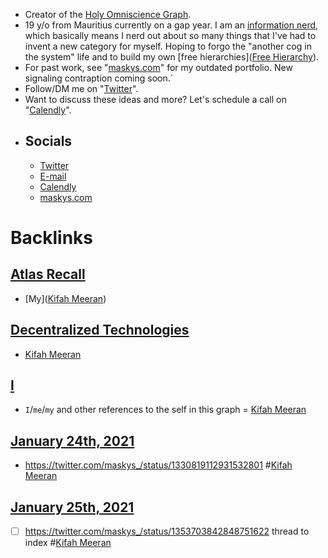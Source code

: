 - Creator of the [Holy Omniscience Graph](<Holy Omniscience Graph.md>).
- 19 y/o from Mauritius currently on a gap year. I am an [information nerd](((8rgZnistc))), which basically means I nerd out about so many things that I've had to invent a new category for myself. Hoping to forgo the "another cog in the system" life and to build my own [free hierarchies]([Free Hierarchy](<Free Hierarchy.md>)).
- For past work, see "[maskys.com](https://maskys.com)" for my outdated portfolio. New signaling contraption coming soon.`
- Follow/DM me on "[Twitter](https://twitter.com/maskys_)".
- Want to discuss these ideas and more? Let's schedule a call on "[Calendly](https://calendly.com/maskys)".
- ## Socials
    - [Twitter](https://twitter.com/maskys_)
    - [E-mail](mailto:contact@maskys.com)
    - [Calendly](https://calendly.com/maskys)
    - [maskys.com](https://maskys.com)

# Backlinks
## [Atlas Recall](<Atlas Recall.md>)
- [My]([Kifah Meeran](<Kifah Meeran.md>))

## [Decentralized Technologies](<Decentralized Technologies.md>)
- [Kifah Meeran](<Kifah Meeran.md>)

## [I](<I.md>)
- `I`/`me`/`my` and other references to the self in this graph = [Kifah Meeran](<Kifah Meeran.md>)

## [January 24th, 2021](<January 24th, 2021.md>)
- https://twitter.com/maskys_/status/1330819112931532801 #[Kifah Meeran](<Kifah Meeran.md>)

## [January 25th, 2021](<January 25th, 2021.md>)
- [ ] https://twitter.com/maskys_/status/1353703842848751622  thread to index #[Kifah Meeran](<Kifah Meeran.md>)

